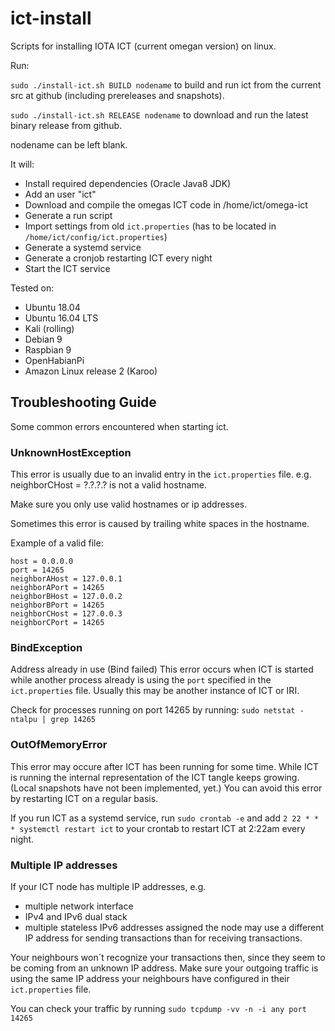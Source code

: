 # ict-install
Scripts for installing IOTA ICT (current omegan version) on linux.


Run:

`sudo ./install-ict.sh BUILD nodename`
to build and run ict from the current src at github (including prereleases and snapshots).

`sudo ./install-ict.sh RELEASE nodename`
to download and run the latest binary release from github.

nodename can be left blank.

It will:
* Install required dependencies (Oracle Java8 JDK) 
* Add an user "ict"
* Download and compile the omegas ICT code in /home/ict/omega-ict
* Generate a run script
* Import settings from old `ict.properties` (has to be located in `/home/ict/config/ict.properties`)
* Generate a systemd service
* Generate a cronjob restarting ICT every night
* Start the ICT service


Tested on:
* Ubuntu 18.04
* Ubuntu 16.04 LTS
* Kali (rolling)
* Debian 9
* Raspbian 9
* OpenHabianPi
* Amazon Linux release 2 (Karoo)

## Troubleshooting Guide

Some common errors encountered when starting ict.

### UnknownHostException

This error is usually due to an invalid entry in the `ict.properties` file.
e.g. neighborCHost = ?.?.?.?
is not a valid hostname.

Make sure you only use valid hostnames or ip addresses.

Sometimes this error is caused by trailing white spaces in the hostname.

Example of a valid file:

```
host = 0.0.0.0
port = 14265
neighborAHost = 127.0.0.1
neighborAPort = 14265
neighborBHost = 127.0.0.2
neighborBPort = 14265
neighborCHost = 127.0.0.3
neighborCPort = 14265
```

### BindException

Address already in use (Bind failed)
This error occurs when ICT is started while another process already is using the `port` specified in the `ict.properties` file.
Usually this may be another instance of ICT or IRI.

Check for processes running on port 14265 by running:
`sudo netstat -ntalpu | grep 14265`

### OutOfMemoryError

This error may occure after ICT has been running for some time.
While ICT is running the internal representation of the ICT tangle keeps growing.
(Local snapshots have not been implemented, yet.)
You can avoid this error by restarting ICT on a regular basis.

If you run ICT as a systemd service, run
`sudo crontab -e`
and add
`2 22 * * * systemctl restart ict`
to your crontab to restart ICT at 2:22am every night.

### Multiple IP addresses

If your ICT node has multiple IP addresses, e.g.
- multiple network interface
- IPv4 and IPv6 dual stack
- multiple stateless IPv6 addresses assigned
the node may use a different IP address for sending transactions than for receiving transactions.

Your neighbours won´t recognize your transactions then, since they seem to be coming from an unknown IP address.
Make sure your outgoing traffic is using the same IP address your neighbours have configured in their `ict.properties` file.

You can check your traffic by running
`sudo tcpdump -vv -n -i any port 14265`



